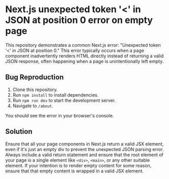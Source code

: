 # Next.js unexpected token '<' in JSON at position 0 error on empty page
This repository demonstrates a common Next.js error: "Unexpected token '<' in JSON at position 0."  This error typically occurs when a page component inadvertently renders HTML directly instead of returning a valid JSON response, often happening when a page is unintentionally left empty. 

## Bug Reproduction
1. Clone this repository.
2. Run `npm install` to install dependencies.
3. Run `npm run dev` to start the development server.
4. Navigate to `/about`.

You should see the error in your browser's console.

## Solution
Ensure that all your page components in Next.js return a valid JSX element, even if it's just an empty div to prevent the unexpected JSON parsing error.  Always include a valid return statement and ensure that the root element of your page is a single element like `<div>`, `<main>`, or any other suitable element. If your intention is to render empty content for some reason, ensure that that empty content is wrapped in a valid JSX element.